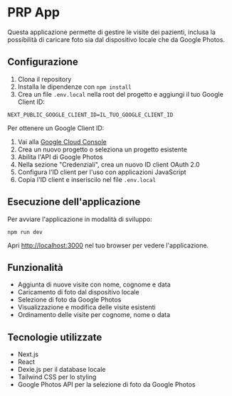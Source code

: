 # PRP App

Questa applicazione permette di gestire le visite dei pazienti, inclusa la possibilità di caricare foto sia dal dispositivo locale che da Google Photos.

## Configurazione

1. Clona il repository
2. Installa le dipendenze con `npm install`
3. Crea un file `.env.local` nella root del progetto e aggiungi il tuo Google Client ID:

```
NEXT_PUBLIC_GOOGLE_CLIENT_ID=IL_TUO_GOOGLE_CLIENT_ID
```

Per ottenere un Google Client ID:
1. Vai alla [Google Cloud Console](https://console.cloud.google.com/)
2. Crea un nuovo progetto o seleziona un progetto esistente
3. Abilita l'API di Google Photos
4. Nella sezione "Credenziali", crea un nuovo ID client OAuth 2.0
5. Configura l'ID client per l'uso con applicazioni JavaScript
6. Copia l'ID client e inseriscilo nel file `.env.local`

## Esecuzione dell'applicazione

Per avviare l'applicazione in modalità di sviluppo:

```
npm run dev
```

Apri [http://localhost:3000](http://localhost:3000) nel tuo browser per vedere l'applicazione.

## Funzionalità

- Aggiunta di nuove visite con nome, cognome e data
- Caricamento di foto dal dispositivo locale
- Selezione di foto da Google Photos
- Visualizzazione e modifica delle visite esistenti
- Ordinamento delle visite per cognome, nome o data

## Tecnologie utilizzate

- Next.js
- React
- Dexie.js per il database locale
- Tailwind CSS per lo styling
- Google Photos API per la selezione di foto da Google Photos
